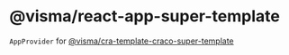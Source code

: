 # @visma/react-app-super-template

`AppProvider` for [@visma/cra-template-craco-super-template](https://github.com/Visma-AS/visma/tree/main/packages/cra-template-craco-super-template)
